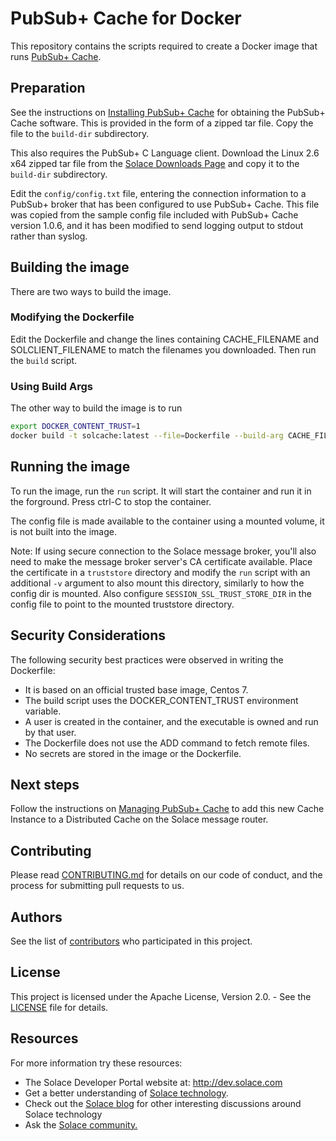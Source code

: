 # PubSub+ Cache for Docker

This repository contains the scripts required to create a Docker image that runs [PubSub+ Cache](https://docs.solace.com/Solace-PubSub-Cache/PubSub-Cache-Overview.htm).

## Preparation

See the instructions on [Installing PubSub+ Cache](https://docs.solace.com/Solace-PubSub-Cache/Installing-PubSub-Cache.htm) for obtaining the PubSub+ Cache software. This is provided in the form of a zipped tar file. Copy the file to the `build-dir` subdirectory.

This also requires the PubSub+ C Language client. Download the Linux 2.6 x64 zipped tar file from the [Solace Downloads Page](https://products.solace.com/download/C_API_LINUX64) and copy it to the `build-dir` subdirectory.

Edit the `config/config.txt` file, entering the connection information to a PubSub+ broker that has been configured to use PubSub+ Cache. This file was copied from the sample config file included with PubSub+ Cache version 1.0.6, and it has been modified to send logging output to stdout rather than syslog.

## Building the image

There are two ways to build the image.

### Modifying the Dockerfile

Edit the Dockerfile and change the lines containing CACHE_FILENAME and SOLCLIENT_FILENAME to match the 
filenames you downloaded. Then run the ```build``` script.

### Using Build Args

The other way to build the image is to run

```bash
export DOCKER_CONTENT_TRUST=1
docker build -t solcache:latest --file=Dockerfile --build-arg CACHE_FILENAME=SolaceCache_Linux26-x86_64_opt_1.0.6.tar.gz --build-arg SOLCLIENT_FILENAME=solclient_Linux26-x86_64_opt_7.11.08.tar.tz build-dir
```

## Running the image

To run the image, run the `run` script. It will start the container and run it in the forground. Press ctrl-C to stop the container.

The config file is made available to the container using a mounted volume, it is not built into the image.

Note: If using secure connection to the Solace message broker, you'll also need to make the message broker server's CA certificate available. Place the certificate in a `truststore` directory and modify the `run` script with an additional `-v` argument to also mount this directory, similarly to how the config dir is mounted. Also configure `SESSION_SSL_TRUST_STORE_DIR` in the config file to point to the mounted truststore directory.

## Security Considerations

The following security best practices were observed in writing the Dockerfile:

* It is based on an official trusted base image, Centos 7.
* The build script uses the DOCKER_CONTENT_TRUST environment variable.
* A user is created in the container, and the executable is owned and run by that user.
* The Dockerfile does not use the ADD command to fetch remote files.
* No secrets are stored in the image or the Dockerfile.

## Next steps

Follow the instructions on [Managing PubSub+ Cache](https://docs.solace.com/Solace-PubSub-Cache/Configuring-and-Managing-PubSub-Cache.htm) to add this new Cache Instance to a Distributed Cache on the Solace message router.

## Contributing

Please read [CONTRIBUTING.md](CONTRIBUTING.md) for details on our code of conduct, and the process for submitting pull requests to us.

## Authors

See the list of [contributors](https://github.com/SolaceSamples/PubSubCacheDocker/contributors) who participated in this project.

## License

This project is licensed under the Apache License, Version 2.0. - See the [LICENSE](LICENSE) file for details.

## Resources

For more information try these resources:

- The Solace Developer Portal website at: http://dev.solace.com
- Get a better understanding of [Solace technology](http://dev.solace.com/tech/).
- Check out the [Solace blog](http://dev.solace.com/blog/) for other interesting discussions around Solace technology
- Ask the [Solace community.](http://dev.solace.com/community/)

